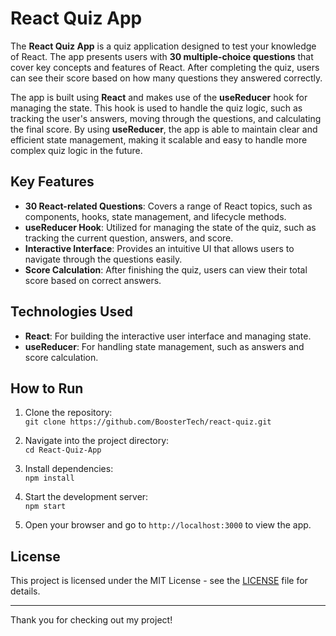 # React Quiz App

The **React Quiz App** is a quiz application designed to test your knowledge of React. The app presents users with **30 multiple-choice questions** that cover key concepts and features of React. After completing the quiz, users can see their score based on how many questions they answered correctly.

The app is built using **React** and makes use of the **useReducer** hook for managing the state. This hook is used to handle the quiz logic, such as tracking the user's answers, moving through the questions, and calculating the final score. By using **useReducer**, the app is able to maintain clear and efficient state management, making it scalable and easy to handle more complex quiz logic in the future.

## Key Features

- **30 React-related Questions**: Covers a range of React topics, such as components, hooks, state management, and lifecycle methods.
- **useReducer Hook**: Utilized for managing the state of the quiz, such as tracking the current question, answers, and score.
- **Interactive Interface**: Provides an intuitive UI that allows users to navigate through the questions easily.
- **Score Calculation**: After finishing the quiz, users can view their total score based on correct answers.

## Technologies Used

- **React**: For building the interactive user interface and managing state.
- **useReducer**: For handling state management, such as answers and score calculation.

## How to Run

1. Clone the repository:  
   `git clone https://github.com/BoosterTech/react-quiz.git`

2. Navigate into the project directory:  
   `cd React-Quiz-App`

3. Install dependencies:  
   `npm install`

4. Start the development server:  
   `npm start`

5. Open your browser and go to `http://localhost:3000` to view the app.

## License

This project is licensed under the MIT License - see the [LICENSE](LICENSE) file for details.

---

Thank you for checking out my project! 
